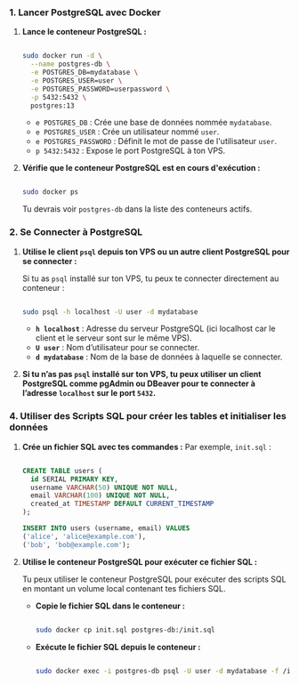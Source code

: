 ### 1. **Lancer PostgreSQL avec Docker**

1. **Lance le conteneur PostgreSQL :**
    
    ```bash
    
    sudo docker run -d \
      --name postgres-db \
      -e POSTGRES_DB=mydatabase \
      -e POSTGRES_USER=user \
      -e POSTGRES_PASSWORD=userpassword \
      -p 5432:5432 \
      postgres:13
    
    ```
    
    - `e POSTGRES_DB` : Crée une base de données nommée `mydatabase`.
    - `e POSTGRES_USER` : Crée un utilisateur nommé `user`.
    - `e POSTGRES_PASSWORD` : Définit le mot de passe de l'utilisateur `user`.
    - `p 5432:5432` : Expose le port PostgreSQL à ton VPS.
2. **Vérifie que le conteneur PostgreSQL est en cours d'exécution :**
    
    ```bash
    
    sudo docker ps
    
    ```
    
    Tu devrais voir `postgres-db` dans la liste des conteneurs actifs.
    

### 2. **Se Connecter à PostgreSQL**

1. **Utilise le client `psql` depuis ton VPS ou un autre client PostgreSQL pour se connecter :**
    
    Si tu as `psql` installé sur ton VPS, tu peux te connecter directement au conteneur :
    
    ```bash
    
    sudo psql -h localhost -U user -d mydatabase
    
    ```
    
    - **`h localhost`** : Adresse du serveur PostgreSQL (ici localhost car le client et le serveur sont sur le même VPS).
    - **`U user`** : Nom d’utilisateur pour se connecter.
    - **`d mydatabase`** : Nom de la base de données à laquelle se connecter.
2. **Si tu n’as pas `psql` installé sur ton VPS, tu peux utiliser un client PostgreSQL comme pgAdmin ou DBeaver pour te connecter à l’adresse `localhost` sur le port `5432`.**

### 4. **Utiliser des Scripts SQL pour créer les tables et initialiser les données**

1. **Crée un fichier SQL avec tes commandes :** Par exemple, `init.sql` :
    
    ```sql
    
    CREATE TABLE users (
      id SERIAL PRIMARY KEY,
      username VARCHAR(50) UNIQUE NOT NULL,
      email VARCHAR(100) UNIQUE NOT NULL,
      created_at TIMESTAMP DEFAULT CURRENT_TIMESTAMP
    );
    
    INSERT INTO users (username, email) VALUES
    ('alice', 'alice@example.com'),
    ('bob', 'bob@example.com');
    
    ```
    
2. **Utilise le conteneur PostgreSQL pour exécuter ce fichier SQL :**
    
    Tu peux utiliser le conteneur PostgreSQL pour exécuter des scripts SQL en montant un volume local contenant tes fichiers SQL.
    
    - **Copie le fichier SQL dans le conteneur :**
        
        ```bash
        
        sudo docker cp init.sql postgres-db:/init.sql
        
        ```
        
    - **Exécute le fichier SQL depuis le conteneur :**
  
        ```bash
        
        sudo docker exec -i postgres-db psql -U user -d mydatabase -f /init.sql
        
        ```
